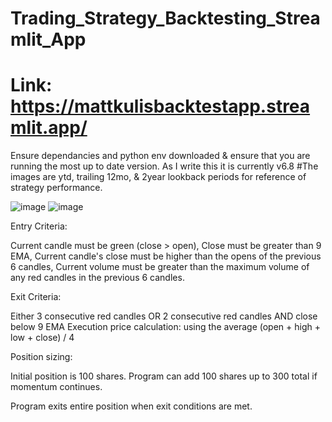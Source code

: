 # Trading_Strategy_Backtesting_Streamlit_App
# Link:  https://mattkulisbacktestapp.streamlit.app/

Ensure dependancies and python env downloaded & ensure that you are running the most up to date version. As I write this it is currently v6.8
#The images are ytd, trailing 12mo, & 2year lookback periods for reference of strategy performance.

![image](https://github.com/user-attachments/assets/9c6d2b91-eace-4b32-89ff-8d09345b6cd8)
![image](https://github.com/user-attachments/assets/6b11c843-9903-4f9d-9fb7-b0f0f0ef534b)



Entry Criteria:

Current candle must be green (close > open),
Close must be greater than 9 EMA,
Current candle's close must be higher than the opens of the previous 6 candles,
Current volume must be greater than the maximum volume of any red candles in the previous 6 candles.

Exit Criteria:

Either 3 consecutive red candles OR 2 consecutive red candles AND close below 9 EMA
Execution price calculation: using the average (open + high + low + close) / 4

Position sizing:

Initial position is 100 shares. Program can add 100 shares up to 300 total if momentum continues.

Program exits entire position when exit conditions are met.
